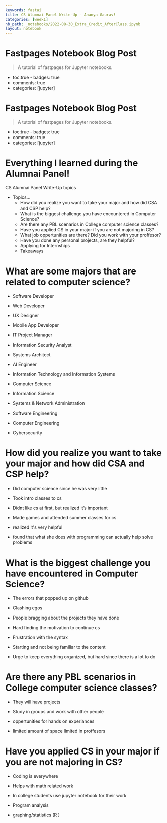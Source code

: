 ```yaml
---
keywords: fastai
title: CS Alumnai Panel Write-Up - Ananya Gaurav!
categories: [week1]
nb_path: _notebooks/2022-08-30_Extra_Credit_AfterClass.ipynb
layout: notebook
---
```


<!--
#################################################
### THIS FILE WAS AUTOGENERATED! DO NOT EDIT! ###
#################################################
# file to edit: _notebooks/2022-08-30_Extra_Credit_AfterClass.ipynb
-->

<div class="container" id="notebook-container">
        
<div class="cell border-box-sizing text_cell rendered"><div class="inner_cell">
<div class="text_cell_render border-box-sizing rendered_html">
<h1 id="Fastpages-Notebook-Blog-Post">Fastpages Notebook Blog Post<a class="anchor-link" href="#Fastpages-Notebook-Blog-Post"> </a></h1><blockquote><p>A tutorial of fastpages for Jupyter notebooks.</p>
</blockquote>
<ul>
<li>toc:true - badges: true</li>
<li>comments: true</li>
<li>categories: [jupyter]</li>
</ul>

</div>
</div>
</div>
<div class="cell border-box-sizing text_cell rendered"><div class="inner_cell">
<div class="text_cell_render border-box-sizing rendered_html">
<h1 id="Fastpages-Notebook-Blog-Post">Fastpages Notebook Blog Post<a class="anchor-link" href="#Fastpages-Notebook-Blog-Post"> </a></h1><blockquote><p>A tutorial of fastpages for Jupyter notebooks.</p>
</blockquote>
<ul>
<li>toc:true - badges: true</li>
<li>comments: true</li>
<li>categories: [jupyter]</li>
</ul>

</div>
</div>
</div>
<div class="cell border-box-sizing text_cell rendered"><div class="inner_cell">
<div class="text_cell_render border-box-sizing rendered_html">
<h1 id="Everything-I-learned-during-the-Alumnai-Panel!">Everything I learned during the Alumnai Panel!<a class="anchor-link" href="#Everything-I-learned-during-the-Alumnai-Panel!"> </a></h1>
</div>
</div>
</div>
<div class="cell border-box-sizing text_cell rendered"><div class="inner_cell">
<div class="text_cell_render border-box-sizing rendered_html">
<p>CS Alumnai Panel Write-Up topics</p>

</div>
</div>
</div>
<div class="cell border-box-sizing text_cell rendered"><div class="inner_cell">
<div class="text_cell_render border-box-sizing rendered_html">
<ul>
<li>Topics...<ul>
<li>How did you realize you want to take your major and how did CSA and CSP help?</li>
<li>What is the biggest challenge you have encountered in Computer Science?</li>
<li>Are there any PBL scenarios in College computer science classes?</li>
<li>Have you applied CS in your major if you are not majoring in CS?</li>
<li>What job oppertunities are there? Did you work with your proffesor?</li>
<li>Have you done any personal projects, are they helpful?</li>
<li>Applying for Internships</li>
<li>Takeaways</li>
</ul>
</li>
</ul>

</div>
</div>
</div>
<div class="cell border-box-sizing text_cell rendered"><div class="inner_cell">
<div class="text_cell_render border-box-sizing rendered_html">
<h1 id="What-are-some-majors-that-are-related-to-computer-science?">What are some majors that are related to computer science?<a class="anchor-link" href="#What-are-some-majors-that-are-related-to-computer-science?"> </a></h1>
</div>
</div>
</div>
<div class="cell border-box-sizing text_cell rendered"><div class="inner_cell">
<div class="text_cell_render border-box-sizing rendered_html">
<ul>
<li><p>Software Developer</p>
</li>
<li><p>Web Developer</p>
</li>
<li><p>UX Designer</p>
</li>
<li><p>Mobile App Developer</p>
</li>
<li><p>IT Project Manager</p>
</li>
<li><p>Information Security Analyst</p>
</li>
<li><p>Systems Architect</p>
</li>
<li><p>AI Engineer</p>
</li>
<li><p>Information Technology and Information Systems</p>
</li>
<li><p>Computer Science</p>
</li>
<li><p>Information Science</p>
</li>
<li><p>Systems &amp; Network Administration</p>
</li>
<li><p>Software Engineering</p>
</li>
<li><p>Computer Engineering</p>
</li>
<li><p>Cybersecurity</p>
</li>
</ul>

</div>
</div>
</div>
<div class="cell border-box-sizing text_cell rendered"><div class="inner_cell">
<div class="text_cell_render border-box-sizing rendered_html">
<h1 id="How-did-you-realize-you-want-to-take-your-major-and-how-did-CSA-and-CSP-help?">How did you realize you want to take your major and how did CSA and CSP help?<a class="anchor-link" href="#How-did-you-realize-you-want-to-take-your-major-and-how-did-CSA-and-CSP-help?"> </a></h1>
</div>
</div>
</div>
<div class="cell border-box-sizing text_cell rendered"><div class="inner_cell">
<div class="text_cell_render border-box-sizing rendered_html">
<ul>
<li><p>Did computer science since he was very little</p>
</li>
<li><p>Took intro classes to cs</p>
</li>
<li><p>Didnt like cs at first, but realized it’s important</p>
</li>
<li><p>Made games and attended summer classes for cs</p>
</li>
<li><p>realized it's very helpful</p>
</li>
<li><p>found that what she does with programming can actually help solve problems</p>
</li>
</ul>

</div>
</div>
</div>
<div class="cell border-box-sizing text_cell rendered"><div class="inner_cell">
<div class="text_cell_render border-box-sizing rendered_html">
<h1 id="What-is-the-biggest-challenge-you-have-encountered-in-Computer-Science?">What is the biggest challenge you have encountered in Computer Science?<a class="anchor-link" href="#What-is-the-biggest-challenge-you-have-encountered-in-Computer-Science?"> </a></h1>
</div>
</div>
</div>
<div class="cell border-box-sizing text_cell rendered"><div class="inner_cell">
<div class="text_cell_render border-box-sizing rendered_html">
<ul>
<li><p>The errors that popped up on github</p>
</li>
<li><p>Clashing egos</p>
</li>
<li><p>People bragging about the projects they have done</p>
</li>
<li><p>Hard finding the motivation to continue cs</p>
</li>
<li><p>Frustration with the syntax</p>
</li>
<li><p>Starting and not being familiar to the content</p>
</li>
<li><p>Urge to keep everything organized, but hard since there is a lot to do</p>
</li>
</ul>

</div>
</div>
</div>
<div class="cell border-box-sizing text_cell rendered"><div class="inner_cell">
<div class="text_cell_render border-box-sizing rendered_html">
<h1 id="Are-there-any-PBL-scenarios-in-College-computer-science-classes?">Are there any PBL scenarios in College computer science classes?<a class="anchor-link" href="#Are-there-any-PBL-scenarios-in-College-computer-science-classes?"> </a></h1>
</div>
</div>
</div>
<div class="cell border-box-sizing text_cell rendered"><div class="inner_cell">
<div class="text_cell_render border-box-sizing rendered_html">
<ul>
<li><p>They will have projects</p>
</li>
<li><p>Study in groups and work with other people</p>
</li>
<li><p>oppertunities for hands on experiances</p>
</li>
<li><p>limited amount of space limited in proffesors</p>
</li>
</ul>

</div>
</div>
</div>
<div class="cell border-box-sizing text_cell rendered"><div class="inner_cell">
<div class="text_cell_render border-box-sizing rendered_html">
<h1 id="Have-you-applied-CS-in-your-major-if-you-are-not-majoring-in-CS?">Have you applied CS in your major if you are not majoring in CS?<a class="anchor-link" href="#Have-you-applied-CS-in-your-major-if-you-are-not-majoring-in-CS?"> </a></h1>
</div>
</div>
</div>
<div class="cell border-box-sizing text_cell rendered"><div class="inner_cell">
<div class="text_cell_render border-box-sizing rendered_html">
<ul>
<li><p>Coding is everywhere</p>
</li>
<li><p>Helps with math related work</p>
</li>
<li><p>In college students use jupyter notebook for their work</p>
</li>
<li><p>Program analysis</p>
</li>
<li><p>graphing/statistics (R )</p>
</li>
</ul>

</div>
</div>
</div>
</div>
 

